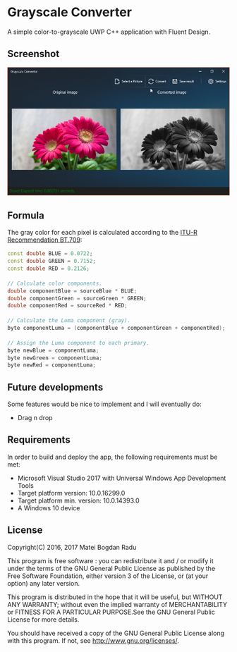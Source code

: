 # Grayscale Converter
A simple color-to-grayscale UWP C++ application with Fluent Design.

## Screenshot
![Screenshot](https://github.com/MateiRadu/grayscale-converter/blob/master/Screenshots/W10.png)

## Formula
The gray color for each pixel is calculated according to the [ITU-R Recommendation BT.709](https://en.wikipedia.org/wiki/Grayscale#Luma_coding_in_video_systems):
```cpp
const double BLUE = 0.0722;
const double GREEN = 0.7152;
const double RED = 0.2126;

// Calculate color components.
double componentBlue = sourceBlue * BLUE;
double componentGreen = sourceGreen * GREEN;
double componentRed = sourceRed * RED;

// Calculate the Luma component (gray).
byte componentLuma = (componentBlue + componentGreen + componentRed);

// Assign the Luma component to each primary.
byte newBlue = componentLuma;
byte newGreen = componentLuma;
byte newRed = componentLuma;
```

## Future developments
Some features would be nice to implement and I will eventually do:
- Drag n drop

## Requirements
In order to build and deploy the app, the following requirements must be met:
- Microsoft Visual Studio 2017 with Universal Windows App Development Tools
- Target platform version: 10.0.16299.0
- Target platform min. version: 10.0.14393.0
- A Windows 10 device

## License

Copyright(C) 2016, 2017 Matei Bogdan Radu

This program is free software : you can redistribute it and / or modify it under the terms of the GNU General Public License as published by the Free Software Foundation, either version 3 of the License, or (at your option) any later version.

This program is distributed in the hope that it will be useful, but WITHOUT ANY WARRANTY; without even the implied warranty of MERCHANTABILITY or FITNESS FOR A PARTICULAR PURPOSE.See the GNU General Public License for more details.

You should have received a copy of the GNU General Public License along with this program. If not, see <http://www.gnu.org/licenses/>.
